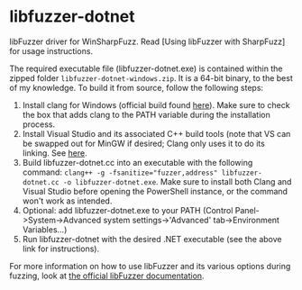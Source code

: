 # libfuzzer-dotnet

libFuzzer driver for WinSharpFuzz. Read [Using libFuzzer with SharpFuzz] for usage instructions.

[Using libFuzzer with WinSharpFuzz]: https://github.com/nallixion/winsharpfuzz/blob/master/docs/libFuzzer.md

The required executable file (libfuzzer-dotnet.exe) is contained within the zipped folder `libfuzzer-dotnet-windows.zip`. It is a 64-bit binary, to the best of my knowledge. To build it from source, follow the following steps:

1. Install clang for Windows (official build found [here](https://llvm.org/builds/)). Make sure to check the box that adds clang to the PATH variable during the installation process.
2. Install Visual Studio and its associated C++ build tools (note that VS can be swapped out for MinGW if desired; Clang only uses it to do its linking. See [here](https://www.reddit.com/r/cpp_questions/comments/715bcn/can_i_use_clang_on_windows_without_installing/).
3. Build libfuzzer-dotnet.cc into an executable with the following command: `clang++ -g -fsanitize="fuzzer,address" libfuzzer-dotnet.cc -o libfuzzer-dotnet.exe`. Make sure to install both Clang and Visual Studio before opening the PowerShell instance, or the command won't work as intended.
4. Optional: add libfuzzer-dotnet.exe to your PATH (Control Panel->System->Advanced system settings->'Advanced' tab->Environment Variables...)
5. Run libfuzzer-dotnet with the desired .NET executable (see the above link for instructions).

For more information on how to use libFuzzer and its various options during fuzzing, look at [the official libFuzzer documentation](https://llvm.org/docs/LibFuzzer.html).
